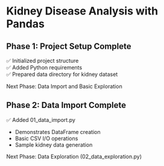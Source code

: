 # Kidney Disease Analysis with Pandas

## Phase 1: Project Setup Complete

✅ Initialized project structure  
✅ Added Python requirements  
✅ Prepared data directory for kidney dataset

Next Phase: Data Import and Basic Exploration

## Phase 2: Data Import Complete

✅ Added 01_data_import.py  
- Demonstrates DataFrame creation  
- Basic CSV I/O operations  
- Sample kidney data generation  

Next Phase: Data Exploration (02_data_exploration.py)